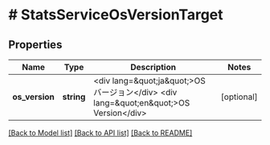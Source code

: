 # # StatsServiceOsVersionTarget

## Properties

Name | Type | Description | Notes
------------ | ------------- | ------------- | -------------
**os_version** | **string** | &lt;div lang&#x3D;\&quot;ja\&quot;&gt;OSバージョン&lt;/div&gt; &lt;div lang&#x3D;\&quot;en\&quot;&gt;OS Version&lt;/div&gt; | [optional]

[[Back to Model list]](../../README.md#models) [[Back to API list]](../../README.md#endpoints) [[Back to README]](../../README.md)
